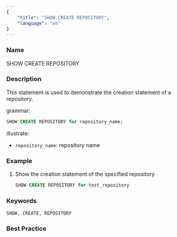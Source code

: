 ```yaml
---
{
    "title": "SHOW CREATE REPOSITORY",
    "language": "en"
}
---
```


<!--
Licensed to the Apache Software Foundation (ASF) under one
or more contributor license agreements.  See the NOTICE file
distributed with this work for additional information
regarding copyright ownership.  The ASF licenses this file
to you under the Apache License, Version 2.0 (the
"License"); you may not use this file except in compliance
with the License.  You may obtain a copy of the License at

  http://www.apache.org/licenses/LICENSE-2.0

Unless required by applicable law or agreed to in writing,
software distributed under the License is distributed on an
"AS IS" BASIS, WITHOUT WARRANTIES OR CONDITIONS OF ANY
KIND, either express or implied.  See the License for the
specific language governing permissions and limitations
under the License.
-->



### Name

SHOW CREATE REPOSITORY

### Description

This statement is used to demonstrate the creation statement of a repository.

grammar:

```sql
SHOW CREATE REPOSITORY for repository_name;
```

illustrate:
-  `repository_name`: repository name

### Example

1. Show the creation statement of the specified repository

    ```sql
    SHOW CREATE REPOSITORY for test_repository
    ```

### Keywords

    SHOW, CREATE, REPOSITORY

### Best Practice

